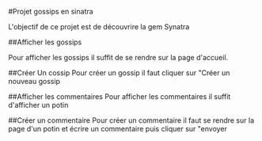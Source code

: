 #Projet gossips en sinatra

L'objectif de ce projet est de découvrire la gem Synatra

##Afficher les gossips

Pour afficher les gossips il suffit de se rendre sur la page d'accueil.

##Créer Un cossip
Pour créer un gossip il faut cliquer sur "Créer un nouveau gossip

##Afficher les commentaires
Pour afficher les commentaires il suffit d'afficher un potin

##Créer un commentaire
Pour créer un commentaire il faut se rendre sur la page d'un potin et écrire un commentaire puis cliquer sur "envoyer

